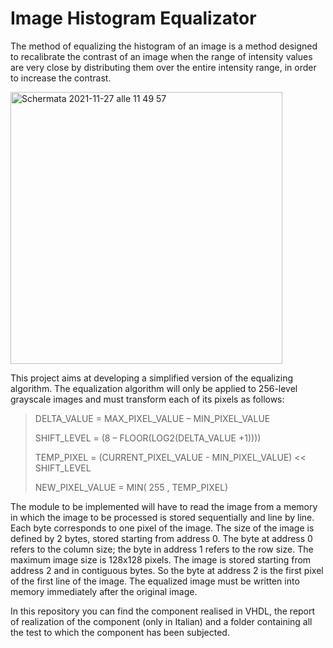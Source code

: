 # Image Histogram Equalizator

The method of equalizing the histogram of an image is a method designed to recalibrate the contrast of an image when the range of intensity values are very close by distributing them over the entire intensity range, in order to increase the contrast.

<img width="435" alt="Schermata 2021-11-27 alle 11 49 57" src="https://user-images.githubusercontent.com/79789250/143678179-f64cd36f-280c-44c5-a92e-0751df90d5e8.png">


This project aims at developing a simplified version of the equalizing algorithm.
The equalization algorithm will only be applied to 256-level grayscale images and must transform each of its pixels as follows:

>DELTA_VALUE = MAX_PIXEL_VALUE – MIN_PIXEL_VALUE
>
>SHIFT_LEVEL = (8 – FLOOR(LOG2(DELTA_VALUE +1))))
>
>TEMP_PIXEL = (CURRENT_PIXEL_VALUE - MIN_PIXEL_VALUE) << SHIFT_LEVEL 
>
>NEW_PIXEL_VALUE = MIN( 255 , TEMP_PIXEL)

The module to be implemented will have to read the image from a memory in which the image to be processed is stored sequentially and line by line. Each byte corresponds to one pixel of the image.
The size of the image is defined by 2 bytes, stored starting from address 0. The byte at address 0 refers to the column size; the byte in address 1 refers to the row size. The maximum image size is 128x128 pixels.
The image is stored starting from address 2 and in contiguous bytes. So the byte at address 2 is the first pixel of the first line of the image.
The equalized image must be written into memory immediately after the original image.

In this repository you can find the component realised in VHDL, the report of realization of the component (only in Italian) and a folder containing all the test to which the component has been subjected.
